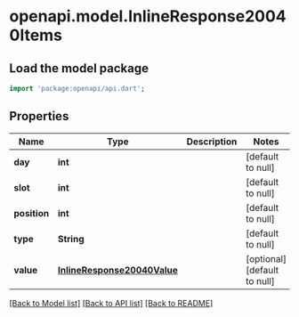 # openapi.model.InlineResponse20040Items

## Load the model package
```dart
import 'package:openapi/api.dart';
```

## Properties
Name | Type | Description | Notes
------------ | ------------- | ------------- | -------------
**day** | **int** |  | [default to null]
**slot** | **int** |  | [default to null]
**position** | **int** |  | [default to null]
**type** | **String** |  | [default to null]
**value** | [**InlineResponse20040Value**](InlineResponse20040Value.md) |  | [optional] [default to null]

[[Back to Model list]](../README.md#documentation-for-models) [[Back to API list]](../README.md#documentation-for-api-endpoints) [[Back to README]](../README.md)



